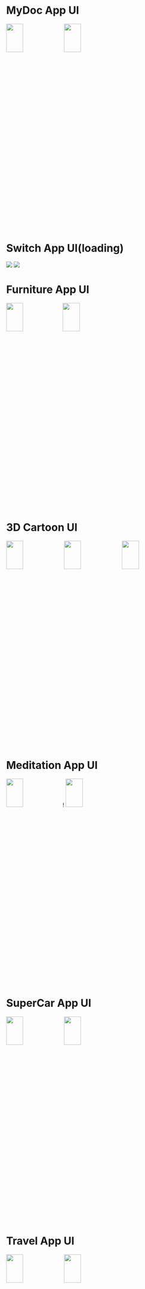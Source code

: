 # MyDoc App UI
<img width=30% height=14% src="https://user-images.githubusercontent.com/62088928/201593180-574efe57-50aa-4d8c-b01f-634d35090667.jpg">     <img width=30% height=14% src="https://user-images.githubusercontent.com/62088928/201593185-d7af16e9-a708-4ad2-8f80-4cab778b9c84.jpg">

# Switch App UI(loading)
<img src="https://user-images.githubusercontent.com/62088928/215154017-37a525cf-094c-4ab7-b42e-e2cfa1b2c7cc.jpg">   <img src="https://user-images.githubusercontent.com/62088928/215154102-dec848b9-99ae-4ec6-a8da-35ca093726f9.jpg">

# Furniture App UI
<img width=30% height=14% src="https://user-images.githubusercontent.com/62088928/201593017-909a1b0f-9448-46d7-99d2-4734f810df84.jpg"><img width=30% height=14% src="https://user-images.githubusercontent.com/62088928/201593030-50523e7d-96d8-488d-9496-6df9abcc6bc7.jpg">

# 3D Cartoon UI
<img width=30% height=14% src="https://user-images.githubusercontent.com/62088928/201593262-a6c758c8-0f7e-4215-80d7-30553f2b330e.jpg">       <img width=30% height=14% src="https://user-images.githubusercontent.com/62088928/201593266-be28896f-f93a-4154-a2cb-23ffbe407b6a.jpg">   <img width=30% height=14% src="https://user-images.githubusercontent.com/62088928/201594177-aef02dde-e0ea-47a2-bf0d-acf5514d374b.jpg">

# Meditation App UI
<img width=30% height=14% src="https://user-images.githubusercontent.com/62088928/201593372-02ef6032-ff23-4a93-9f6c-fd9569223aae.jpg">!      <img width=30% height=14% src="https://user-images.githubusercontent.com/62088928/201593379-6bec30a1-14af-4cb6-b2f5-c804eab44270.jpg">

# SuperCar App UI
<img width=30% height=14% src="https://user-images.githubusercontent.com/62088928/201593474-1b45cc96-fd8a-42c5-a5a6-b343d899f884.jpg">      <img width=30% height=14% src="https://user-images.githubusercontent.com/62088928/205983714-49951fea-782e-4083-ab8f-92211ba65295.jpg">

# Travel App UI

<img width=30% height=14% src="https://user-images.githubusercontent.com/62088928/201593645-07073f8b-341c-43ac-9466-c3700bcd9c2d.jpg">    <img width=30% height=14% src="https://user-images.githubusercontent.com/62088928/201593665-62f6cb1e-6b44-4130-8d19-a1b15878ee1d.jpg">

<img width=30% height=14% src="https://user-images.githubusercontent.com/62088928/201593768-b1aae548-9682-4355-8d31-7b70884b212f.jpg">  <img width=30% height=14% src="https://user-images.githubusercontent.com/62088928/201593775-0be2dc2a-9d9f-4ed1-9046-ceed14db8364.jpg">  <img width=30% height=14% src="https://user-images.githubusercontent.com/62088928/201593788-f827bd16-ed82-4da9-8b99-b1dea038df03.jpg">

<img width=30% height=14% src="https://user-images.githubusercontent.com/62088928/205984518-3814a9d3-f23a-466d-b2ae-1632301688c2.jpg">

demo: https://www.loom.com/share/e67c18e99a794627b39437f1cb8f0ddd
